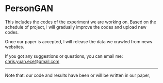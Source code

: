 # PersonGAN

This includes the codes of the experiment we are working on. Based on the schedule of project, I will gradually improve the codes and upload new codes.

Once our paper is accepted, I will release the data we crawled from news websites.

If you got any suggestions or questions, you can email me: chris.yuan.ece@gmail.com
*******************************************************************************************************************************
Note that: our code and results have been or will be written in our paper, 
